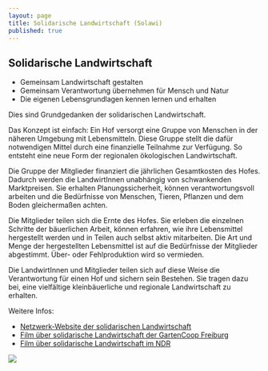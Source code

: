 ```yaml
---
layout: page
title: Solidarische Landwirtschaft (Solawi)
published: true
---
```


## Solidarische Landwirtschaft

- Gemeinsam Landwirtschaft gestalten
- Gemeinsam Verantwortung übernehmen für Mensch und Natur
- Die eigenen Lebensgrundlagen kennen lernen und erhalten

Dies sind Grundgedanken der solidarischen Landwirtschaft. 

Das Konzept ist einfach: Ein Hof versorgt eine Gruppe von Menschen in der näheren Umgebung mit Lebensmitteln. Diese Gruppe stellt die dafür notwendigen Mittel durch eine finanzielle Teilnahme zur Verfügung. So entsteht eine neue Form der regionalen ökologischen Landwirtschaft.

Die Gruppe der Mitglieder finanziert die jährlichen Gesamtkosten des Hofes. Dadurch werden die LandwirtInnen unabhängig von schwankenden Marktpreisen. Sie erhalten Planungssicherheit, können verantwortungsvoll arbeiten und die Bedürfnisse von Menschen, Tieren, Pflanzen und dem Boden gleichermaßen achten. 

Die Mitglieder teilen sich die Ernte des Hofes. Sie erleben die einzelnen Schritte der bäuerlichen Arbeit, können erfahren, wie ihre Lebensmittel hergestellt werden und in Teilen auch selbst aktiv mitarbeiten. Die Art und Menge der hergestellten Lebensmittel ist auf die Bedürfnisse der Mitglieder abgestimmt. Über- oder Fehlproduktion wird so vermieden. 

Die LandwirtInnen und Mitglieder teilen sich auf diese Weise die Verantwortung für einen Hof und sichern sein Bestehen. Sie tragen dazu bei, eine vielfältige kleinbäuerliche und regionale Landwirtschaft zu erhalten.

Weitere Infos:

- [Netzwerk-Website der solidarischen Landwirtschaft](http://www.solidarische-landwirtschaft.org/)
- [Film über solidarische Landwirtschaft der GartenCoop Freiburg](http://www.cinerebelde.org/die-strategie-der-krummen-gurken-p-121.html)
- [Film über solidarische Landwirtschaft im NDR](http://www.ndr.de/fernsehen/sendungen/schoenes_landleben/Hof-Pente,sendung447932.html)


![]({{site.baseurl}}/public/images/alle_im_heu.jpg)
